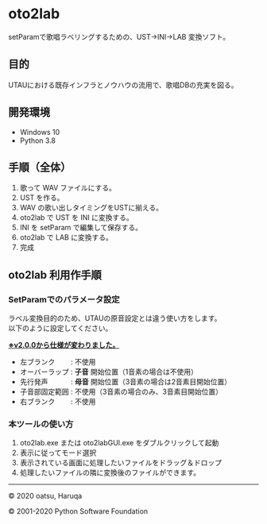 # oto2lab

setParamで歌唱ラベリングするための、UST→INI→LAB 変換ソフト。

## 目的

UTAUにおける既存インフラとノウハウの流用で、歌唱DBの充実を図る。

## 開発環境

-   Windows 10
-   Python 3.8

## 手順（全体）

1.  歌って WAV ファイルにする。
2.  UST を作る。
3.  WAV の歌い出しタイミングをUSTに揃える。
4.  oto2lab で UST を INI に変換する。
5.  INI を setParam で編集して保存する。
6.  oto2lab で LAB に変換する。
7.  完成

## oto2lab 利用作手順

### SetParamでのパラメータ設定

ラベル変換目的のため、UTAUの原音設定とは違う使い方をします。  
以下のように設定してください。

<u>**※v2.0.0から仕様が変わりました。**</u>

-   左ブランク　　 :  不使用
-   オーバーラップ :  **子音** 開始位置（1音素の場合は不使用）
-   先行発声　　　 :  **母音** 開始位置（3音素の場合は2音素目開始位置）
-   子音部固定範囲 :  不使用（3音素の場合のみ、3音素目開始位置）
-   右ブランク　　 :  不使用

### 本ツールの使い方

1. oto2lab.exe または oto2labGUI.exe をダブルクリックして起動
1. 表示に従ってモード選択
1. 表示されている画面に処理したいファイルをドラッグ＆ドロップ
1. 処理したいファイルの隣に変換後のファイルができます。

---

© 2020 oatsu, Haruqa  

© 2001-2020 Python Software Foundation